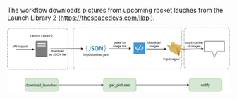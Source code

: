 The workflow downloads pictures from upcoming rocket lauches from the
Launch Library 2 (https://thespacedevs.com/llapi).

![workflow](workflow.png)